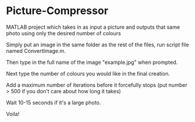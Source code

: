 # Picture-Compressor
MATLAB project which takes in as input a picture and outputs that same photo using only the desired number of colours  

Simply put an image in the same folder as the rest of the files, run script file named ConvertImage.m.  

Then type in the full name of the image "example.jpg" when prompted.  

Next type the number of colours you would like in the final creation.  

Add a maximum number of iterations before it forcefully stops (put number > 500 if you don't care about how long it takes)  

Wait 10-15 seconds if it's a large photo.  

Voila!  
